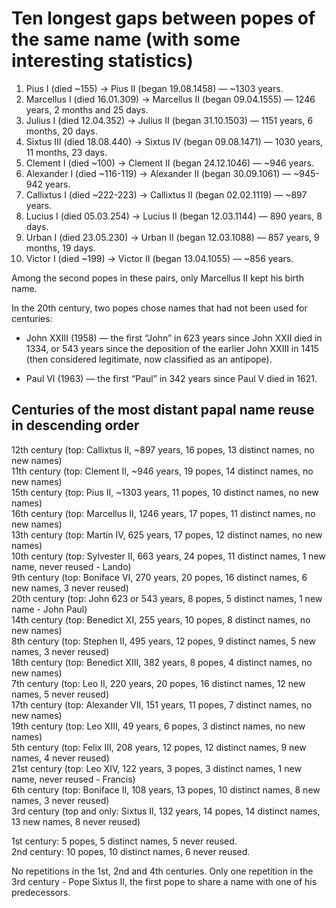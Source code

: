 # Ten longest gaps between popes of the same name (with some interesting statistics)  
  
1. Pius I (died \~155) → Pius II (began 19.08.1458) — \~1303 years.  
2. Marcellus I (died 16.01.309) → Marcellus II (began 09.04.1555) — 1246 years, 2 months and 25 days.  
3. Julius I (died 12.04.352) → Julius II (began 31.10.1503) — 1151 years, 6 months, 20 days.  
4. Sixtus III (died 18.08.440) → Sixtus IV (began 09.08.1471) — 1030 years, 11 months, 23 days.  
5. Clement I (died \~100) → Clement II (began 24.12.1046) — \~946 years.  
6. Alexander I (died ~116-119) → Alexander II (began 30.09.1061) — \~945-942 years.  
7. Callixtus I (died \~222-223) → Callixtus II (began 02.02.1119) — \~897 years.  
8. Lucius I (died 05.03.254) → Lucius II (began 12.03.1144) — 890 years, 8 days.  
9. Urban I (died 23.05.230) → Urban II (began 12.03.1088) — 857 years, 9 months, 19 days.  
10. Victor I (died \~199) → Victor II (began 13.04.1055) — \~856 years.  
  
Among the second popes in these pairs, only Marcellus II kept his birth name.  
  
In the 20th century, two popes chose names that had not been used for centuries:  
  
- John XXIII (1958) — the first “John” in 623 years since John XXII died in 1334, or 543 years since the deposition of the earlier John XXIII in 1415 (then considered legitimate, now classified as an antipope).  
  
- Paul VI (1963) — the first “Paul” in 342 years since Paul V died in 1621.  
  
## Centuries of the most distant papal name reuse in descending order  
  
12th century (top: Callixtus II, \~897 years, 16 popes, 13 distinct names, no new names)  
11th century (top: Clement II, \~946 years, 19 popes, 14 distinct names, no new names)  
15th century (top: Pius II, \~1303 years, 11 popes, 10 distinct names, no new names)  
16th century (top: Marcellus II, 1246 years, 17 popes, 11 distinct names, no new names)  
13th century (top: Martin IV, 625 years, 17 popes, 12 distinct names, no new names)  
10th century (top: Sylvester II, 663 years, 24 popes, 11 distinct names, 1 new name, never reused - Lando)  
9th century (top: Boniface VI, 270 years, 20 popes, 16 distinct names, 6 new names, 3 never reused)  
20th century (top: John 623 or 543 years, 8 popes, 5 distinct names, 1 new name - John Paul)  
14th century (top: Benedict XI, 255 years, 10 popes, 8 distinct names, no new names)  
8th century (top: Stephen II, 495 years, 12 popes, 9 distinct names, 5 new names, 3 never reused)  
18th century (top: Benedict XIII, 382 years, 8 popes, 4 distinct names, no new names)  
7th century (top: Leo II, 220 years, 20 popes, 16 distinct names, 12 new names, 5 never reused)  
17th century (top: Alexander VII, 151 years, 11 popes, 7 distinct names, no new names)  
19th century (top: Leo XIII, 49 years, 6 popes, 3 distinct names, no new names)  
5th century (top: Felix III, 208 years, 12 popes, 12 distinct names, 9 new names, 4 never reused)  
21st century (top: Leo XIV, 122 years, 3 popes, 3 distinct names, 1 new name, never reused - Francis)  
6th century (top: Boniface II, 108 years, 13 popes, 10 distinct names, 8 new names, 3 never reused)  
3rd century (top and only: Sixtus II, 132 years, 14 popes, 14 distinct names, 13 new names, 8 never reused)  
  
1st century: 5 popes, 5 distinct names, 5 never reused.  
2nd century: 10 popes, 10 distinct names, 6 never reused.  
  
No repetitions in the 1st, 2nd and 4th centuries. Only one repetition in the 3rd century - Pope Sixtus II, the first pope to share a name with one of his predecessors.  
